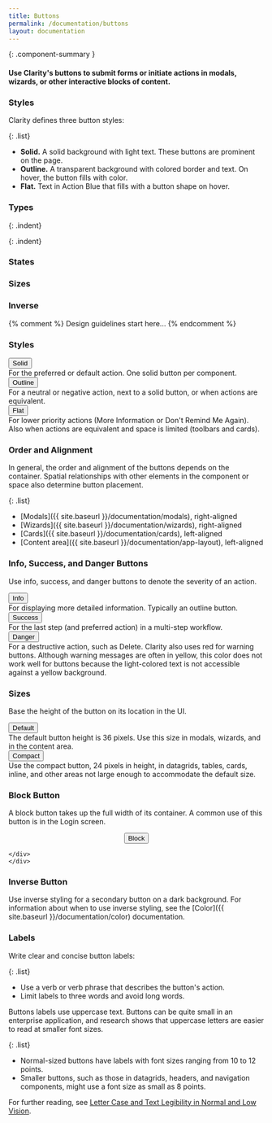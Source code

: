 ```yaml
---
title: Buttons
permalink: /documentation/buttons
layout: documentation
---
```



{: .component-summary }
#### Use Clarity's buttons to submit forms or initiate actions in modals, wizards, or other interactive blocks of content.

### Styles

Clarity defines three button styles:

{: .list}
- **Solid.** A solid background with light text. These buttons are prominent on the page.
- **Outline.** A transparent background with colored border and text. On hover, the button fills with color.
- **Flat.** Text in Action Blue that fills with a button shape on hover.  

<clr-buttons-demo-real-button></clr-buttons-demo-real-button>

### Types

<clr-buttons-demo-primary-button></clr-buttons-demo-primary-button>

{: .indent}

<clr-buttons-demo-secondary-button></clr-buttons-demo-secondary-button>

{: .indent}

<clr-buttons-demo-tertiary-button></clr-buttons-demo-tertiary-button>

### States

<clr-buttons-demo-button-states></clr-buttons-demo-button-states>

### Sizes

<clr-buttons-demo-button-sizes></clr-buttons-demo-button-sizes>

### Inverse

<clr-buttons-demo-inverse-button></clr-buttons-demo-inverse-button>

{% comment %}
    Design guidelines start here...
{% endcomment %}

### Styles

<div class="row buttons-modal-gfx">
    <div class="col-xs-12 col-sm-2">
        <button type="submit" class="btn btn-primary">Solid</button>
    </div>
    <div class="col-xs-12 col-sm-10">
        For the preferred or default action. One solid button per component.
    </div>
</div>
<div class="row buttons-modal-gfx">
    <div class="col-xs-12 col-sm-2">
        <button type="submit" class="btn btn-outline">Outline</button>
    </div>
    <div class="col-xs-12 col-sm-10">
        For a neutral or negative action, next to a solid button, or when actions are equivalent.
    </div>
</div>
<div class="row buttons-modal-gfx">
    <div class="col-xs-12 col-sm-2">
        <button type="submit" class="btn btn-link">Flat</button>
    </div>
    <div class="col-xs-12 col-sm-10">
        For lower priority actions (More Information or Don't Remind Me Again).  
        Also when actions are equivalent and space is limited (toolbars and cards).
    </div>
</div>


### Order and Alignment

In general, the order and alignment of the buttons depends on the container.  Spatial relationships with other elements in the component or space also determine button placement.

{: .list}
- [Modals]({{ site.baseurl }}/documentation/modals), right-aligned
- [Wizards]({{ site.baseurl }}/documentation/wizards), right-aligned
- [Cards]({{ site.baseurl }}/documentation/cards), left-aligned
- [Content area]({{ site.baseurl }}/documentation/app-layout), left-aligned

### Info, Success, and Danger Buttons

Use info, success, and danger buttons to denote the severity of an action.

<div class="row buttons-modal-gfx">
    <div class="col-xs-12 col-sm-2">
        <button type="submit" class="btn btn-outline">Info</button>
    </div>
    <div class="col-xs-12 col-sm-10">
        For displaying more detailed information. Typically an outline button.
    </div>
</div>
<div class="row buttons-modal-gfx">
    <div class="col-xs-12 col-sm-2">
        <button type="submit" class="btn btn-success">Success</button>
    </div>
    <div class="col-xs-12 col-sm-10">
        For the last step (and preferred action) in a multi-step workflow.
    </div>
</div>
<div class="row buttons-modal-gfx">
    <div class="col-xs-12 col-sm-2">
        <button type="submit" class="btn btn-danger">Danger</button>
    </div>
    <div class="col-xs-12 col-sm-10">
        For a destructive action, such as Delete.  Clarity also uses red for warning buttons.  Although warning messages are often in yellow, this color does not work well for buttons because the light-colored text is not accessible against a yellow background.
    </div>
</div>

### Sizes

Base the height of the button on its location in the UI.

<div class="row buttons-modal-gfx">
    <div class="col-xs-12 col-sm-2">
        <button type="submit" class="btn btn-primary">
            Default
        </button>
    </div>
    <div class="col-xs-12 col-sm-10">
        The default button height is 36 pixels. Use this size in modals, wizards, and in the content area.
    </div>
</div>
<div class="row buttons-modal-gfx">
    <div class="col-xs-12 col-sm-2">
        <button type="submit" class="btn btn-sm">Compact</button>
    </div>
    <div class="col-xs-12 col-sm-10">
        Use the compact button, 24 pixels in height, in datagrids, tables, cards, inline, and other areas not large enough to accommodate the default size.
    </div>
</div>

### Block Button

A block button takes up the full width of its container.  A common use of this button is in the Login screen.


<div class="row buttons-modal-gfx">
 <div class="col-xs">
                    <span>
        <p align="center"><button type="submit" class="btn btn-primary btn-block">Block</button></p>
        </span>

    </div>
    </div>

### Inverse Button

Use inverse styling for a secondary button on a dark background. For information about when to use inverse styling, see the [Color]({{ site.baseurl }}/documentation/color) documentation.

### Labels

Write clear and concise button labels:

{: .list}
- Use a verb or verb phrase that describes the button's action.
- Limit labels to three words and avoid long words.

Buttons labels use uppercase text.  Buttons can be quite small in an enterprise application, and research shows that uppercase letters are easier to read at smaller font sizes.

{: .list}
- Normal-sized buttons have labels with font sizes ranging from 10 to 12 points.  
- Smaller buttons, such as those in datagrids, headers, and navigation components, might use a font size as small as 8 points.

For further reading, see [Letter Case and Text Legibility in Normal and Low Vision](http://www.ncbi.nlm.nih.gov/pmc/articles/PMC2016788/).
